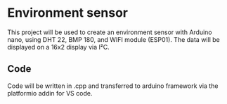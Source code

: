 # Environment sensor
This project will be used to create an environment sensor with Arduino nano, using DHT 22, BMP 180, and WIFI module (ESP01). The data will be displayed on a 16x2 display via I²C. 
## Code
Code will be written in .cpp and transferred to arduino framework via the platformio addin for VS code.